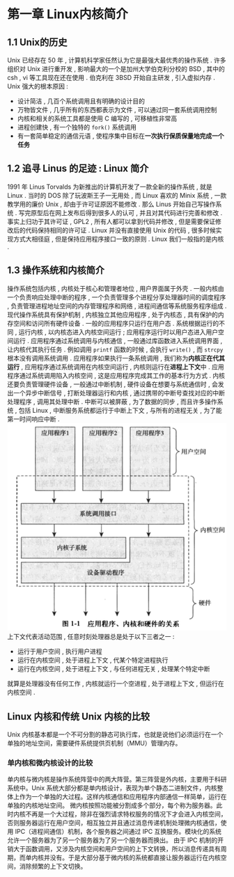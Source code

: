 # 第一章 Linux内核简介
## 1.1 Unix的历史
Unix 已经存在 50 年 , 计算机科学家任然认为它是最强大最优秀的操作系统 . 
许多组织对 Unix 进行重开发 , 影响最大的一个是加州大学伯克利分校的 BSD , 其中的 csh , vi 等工具现在还在使用 . 伯克利在 3BSD 开始自主研发 , 引入虚拟内存 . 
Unix 强大的根本原因 : 

- 设计简洁 , 几百个系统调用且有明确的设计目的
- 万物皆文件 , 几乎所有的东西都表示为文件 , 可以通过同一套系统调用控制
- 内核和相关的系统工具都是使用 C 编写的 , 可移植性非常高
- 进程创建快 , 有一个独特的 `fork()` 系统调用
- 有一套简单稳定的通信元语 , 使程序集中目标在**一次执行保质保量地完成一个任务**
## 1.2 追寻 Linus 的足迹 : Linux 简介
1991 年 Linus Torvalds 为新推出的计算机开发了一款全新的操作系统 , 就是 Linux . 
当时的 DOS 除了玩波斯王子一无用处 , 而 Linux 喜欢的 Minix 系统 , 一款教学用的廉价 Unix , 却由于许可证原因不能修改 . 那么 Linus 开始自己写操作系统 . 写完原型后在网上发布后得到很多人的认可 , 并且对其代码进行完善和修改 . 事实上归功于其许可证 , GPL2 , 所有人都可以拿到代码并修改 , 但是需要保证修改后的代码保持相同的许可证 . 
Linux 并没有直接使用 Unix 的代码 , 很多时候实现方式大相径庭 , 但是保持应用程序接口一致的原则 . Linux 我们一般指的是内核 . 
## 1.3 操作系统和内核简介
操作系统包括内核 , 内核处于核心和管理者地位 , 用户界面属于外壳 . 一般内核由一个负责响应处理中断的程序 , 一个负责管理多个进程分享处理器时间的调度程序 , 负责管理进程地址空间的内存管理程序和网络 , 进程间通信等系统服务程序组成 . 
现代操作系统具有保护机制 , 内核独立其他应用程序 , 处于内核态 , 具有保护的内存空间和访问所有硬件设备 . 一般的应用程序只运行在用户态 . 系统根据运行的不同 , 运行内核 , 以内核态进入内核空间运行 ; 应用程序运行时以用户态进入用户空间运行 . 
应用程序通过系统调用与内核通信 , 一般通过库函数进入系统调用界面 , 让内核代其执行任务 . 例如调用 `printf` 函数的时候 , 会执行 `write()` , 而 `strcpy` 根本没有调用系统调用 . 应用程序如果执行一条系统调用 , 我们称为**内核正在代其运行** , 应用程序通过系统调用在内核空间运行 , 内核则运行在**进程上下文**中 . 应用程序通过系统调用陷入内核空间 , 这是应用程序完成其工作的基本行为方式 . 
内核还要负责管理硬件设备 , 一般通过中断机制 , 硬件设备在想要与系统通信时 , 会发出一个异步中断信号 , 打断处理器运行和内核 , 通过携带的中断号查找对应的中断处理程序 , 调用其处理中断 . 中断可以被屏蔽 , 为了数据的同步 , 而且许多操作系统 , 包括 Linux , 中断服务系统都运行于中断上下文 , 与所有的进程无关 , 为了能第一时间响应中断 . 
![image.png](img/Linux%E5%86%85%E6%A0%B8%E8%AE%BE%E8%AE%A1%E4%B8%8E%E5%AE%9E%E7%8E%B0/1667996055126-f0f3c17a-48c9-463a-ae9b-1c2a8a67f929.png )
上下文代表活动范围 , 任意时刻处理器总是处于以下三者之一 : 

- 运行于用户空间 , 执行用户进程
- 运行在内核空间 , 处于进程上下文 , 代某个特定进程执行
- 运行在内核空间 , 处于进程上下文 , 与任何进程无关 , 处理某个特定中断

就算是处理器没有任何工作 , 内核就运行一个空进程 , 处于进程上下文 , 但运行在内核空间 . 
## Linux 内核和传统 Unix 内核的比较

Unix 内核基本都是一个不可分割的静态可执行库，也就是说他们必须运行在一个单独的地址空间，需要硬件系统提供页机制（MMU）管理内存。

### 单内核和微内核设计的比较

单内核与微内核是操作系统阵营中的两大阵营。第三阵营是外内核，主要用于科研系统中。Unix 系统大部分都是单内核设计，表现为单个静态二进制文件，内核整体上作为一个单独的大过程。这样内核通信和应用程序内部通信一样简单，运行在单独的内核地址空间。
微内核按照功能被分割成多个部分，每个称为服务器。此时内核不再是一个大过程，除非在强烈请求特权服务的情况下才会进入内核空间，否则服务器运行在用户空间，相互独立并且通过消息传递机制处理微内核通信，使用 IPC（进程间通信）机制，各个服务器之间通过 IPC 互换服务。模块化的系统允许一个服务器为了另一个服务器为了另一个服务器而换出。
由于 IPC 机制的开销大于函数调用，又涉及内核空间和用户空间的上下文转换，所以消息传递具有周期，而单内核并没有。于是大部分基于微内核的系统都直接让服务器运行在内核空间，消除频繁的上下文切换。

